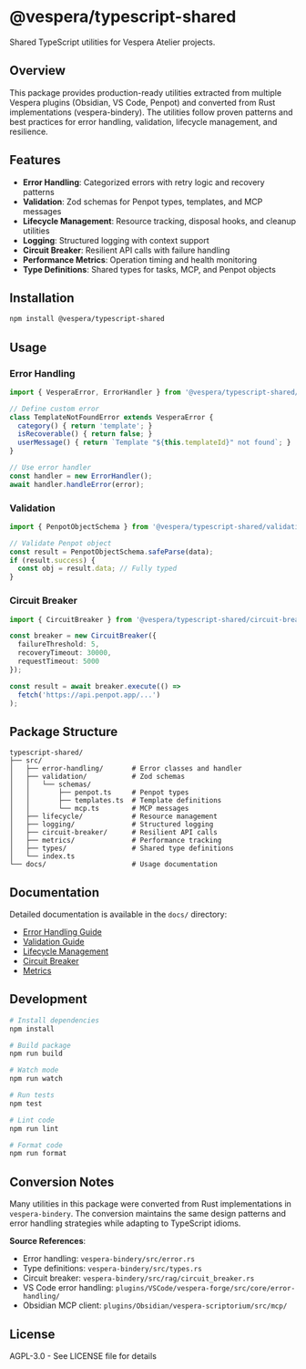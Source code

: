 # @vespera/typescript-shared

Shared TypeScript utilities for Vespera Atelier projects.

## Overview

This package provides production-ready utilities extracted from multiple Vespera plugins (Obsidian, VS Code, Penpot) and converted from Rust implementations (vespera-bindery). The utilities follow proven patterns and best practices for error handling, validation, lifecycle management, and resilience.

## Features

- **Error Handling**: Categorized errors with retry logic and recovery patterns
- **Validation**: Zod schemas for Penpot types, templates, and MCP messages
- **Lifecycle Management**: Resource tracking, disposal hooks, and cleanup utilities
- **Logging**: Structured logging with context support
- **Circuit Breaker**: Resilient API calls with failure handling
- **Performance Metrics**: Operation timing and health monitoring
- **Type Definitions**: Shared types for tasks, MCP, and Penpot objects

## Installation

```bash
npm install @vespera/typescript-shared
```

## Usage

### Error Handling

```typescript
import { VesperaError, ErrorHandler } from '@vespera/typescript-shared/error-handling';

// Define custom error
class TemplateNotFoundError extends VesperaError {
  category() { return 'template'; }
  isRecoverable() { return false; }
  userMessage() { return `Template "${this.templateId}" not found`; }
}

// Use error handler
const handler = new ErrorHandler();
await handler.handleError(error);
```

### Validation

```typescript
import { PenpotObjectSchema } from '@vespera/typescript-shared/validation';

// Validate Penpot object
const result = PenpotObjectSchema.safeParse(data);
if (result.success) {
  const obj = result.data; // Fully typed
}
```

### Circuit Breaker

```typescript
import { CircuitBreaker } from '@vespera/typescript-shared/circuit-breaker';

const breaker = new CircuitBreaker({
  failureThreshold: 5,
  recoveryTimeout: 30000,
  requestTimeout: 5000
});

const result = await breaker.execute(() =>
  fetch('https://api.penpot.app/...')
);
```

## Package Structure

```
typescript-shared/
├── src/
│   ├── error-handling/       # Error classes and handler
│   ├── validation/           # Zod schemas
│   │   └── schemas/
│   │       ├── penpot.ts     # Penpot types
│   │       ├── templates.ts  # Template definitions
│   │       └── mcp.ts        # MCP messages
│   ├── lifecycle/            # Resource management
│   ├── logging/              # Structured logging
│   ├── circuit-breaker/      # Resilient API calls
│   ├── metrics/              # Performance tracking
│   ├── types/                # Shared type definitions
│   └── index.ts
└── docs/                     # Usage documentation
```

## Documentation

Detailed documentation is available in the `docs/` directory:

- [Error Handling Guide](./docs/ERROR_HANDLING.md)
- [Validation Guide](./docs/VALIDATION.md)
- [Lifecycle Management](./docs/LIFECYCLE.md)
- [Circuit Breaker](./docs/CIRCUIT_BREAKER.md)
- [Metrics](./docs/METRICS.md)

## Development

```bash
# Install dependencies
npm install

# Build package
npm run build

# Watch mode
npm run watch

# Run tests
npm test

# Lint code
npm run lint

# Format code
npm run format
```

## Conversion Notes

Many utilities in this package were converted from Rust implementations in `vespera-bindery`. The conversion maintains the same design patterns and error handling strategies while adapting to TypeScript idioms.

**Source References**:
- Error handling: `vespera-bindery/src/error.rs`
- Type definitions: `vespera-bindery/src/types.rs`
- Circuit breaker: `vespera-bindery/src/rag/circuit_breaker.rs`
- VS Code error handling: `plugins/VSCode/vespera-forge/src/core/error-handling/`
- Obsidian MCP client: `plugins/Obsidian/vespera-scriptorium/src/mcp/`

## License

AGPL-3.0 - See LICENSE file for details